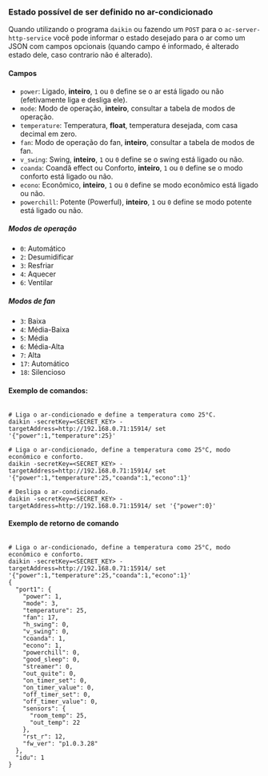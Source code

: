 ### Estado possível de ser definido no ar-condicionado

Quando utilizando o programa `daikin` ou fazendo um `POST` para o `ac-server-http-service` você pode informar o estado
desejado para o ar como um JSON com campos opcionais (quando campo é informado, é alterado estado dele, caso contrario
não é alterado).

#### Campos

- `power`: Ligado, **inteiro**, `1` ou `0` define se o ar está ligado ou não (efetivamente liga e desliga ele).
- `mode`: Modo de operação, **inteiro**, consultar a tabela de modos de operação.
- `temperature`: Temperatura, **float**, temperatura desejada, com casa decimal em zero.
- `fan`: Modo de operação do fan, **inteiro**, consultar a tabela de modos de fan.
- `v_swing`: Swing, **inteiro**, `1` ou `0` define se o swing está ligado ou não.
- `coanda`: Coandă effect ou Conforto, **inteiro**, `1` ou `0` define se o modo conforto está ligado ou não.
- `econo`: Econômico, **inteiro**, `1` ou `0` define se modo econômico está ligado ou não.
- `powerchill`: Potente (Powerful), **inteiro**, `1` ou `0` define se modo potente está ligado ou não.

##### Modos de operação

- `0`: Automático
- `2`: Desumidificar
- `3`: Resfriar
- `4`: Aquecer
- `6`: Ventilar

##### Modos de fan

- `3`: Baixa
- `4`: Média-Baixa
- `5`: Média
- `6`: Média-Alta
- `7`: Alta
- `17`: Automático
- `18`: Silencioso

#### Exemplo de comandos:

```shell

# Liga o ar-condicionado e define a temperatura como 25°C.
daikin -secretKey=<SECRET_KEY> -targetAddress=http://192.168.0.71:15914/ set '{"power":1,"temperature":25}'

# Liga o ar-condicionado, define a temperatura como 25°C, modo econômico e conforto.
daikin -secretKey=<SECRET_KEY> -targetAddress=http://192.168.0.71:15914/ set '{"power":1,"temperature":25,"coanda":1,"econo":1}'

# Desliga o ar-condicionado.
daikin -secretKey=<SECRET_KEY> -targetAddress=http://192.168.0.71:15914/ set '{"power":0}'

```

#### Exemplo de retorno de comando

```shell

# Liga o ar-condicionado, define a temperatura como 25°C, modo econômico e conforto.
daikin -secretKey=<SECRET_KEY> -targetAddress=http://192.168.0.71:15914/ set '{"power":1,"temperature":25,"coanda":1,"econo":1}'
{
  "port1": {
    "power": 1,
    "mode": 3,
    "temperature": 25,
    "fan": 17,
    "h_swing": 0,
    "v_swing": 0,
    "coanda": 1,
    "econo": 1,
    "powerchill": 0,
    "good_sleep": 0,
    "streamer": 0,
    "out_quite": 0,
    "on_timer_set": 0,
    "on_timer_value": 0,
    "off_timer_set": 0,
    "off_timer_value": 0,
    "sensors": {
      "room_temp": 25,
      "out_temp": 22
    },
    "rst_r": 12,
    "fw_ver": "p1.0.3.28"
  },
  "idu": 1
}

```
